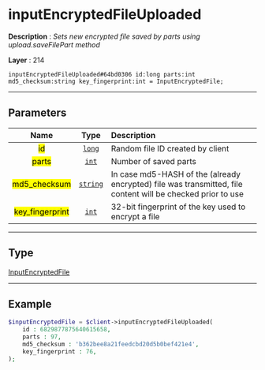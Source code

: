 # inputEncryptedFileUploaded

**Description** : *Sets new encrypted file saved by parts using upload\.saveFilePart method*

**Layer** : 214

```tl
inputEncryptedFileUploaded#64bd0306 id:long parts:int md5_checksum:string key_fingerprint:int = InputEncryptedFile;
```

---

## Parameters

| Name | Type | Description |
| :---: | :---: | :--- |
| <mark>id</mark> | [`long`](type/long) | Random file ID created by client |
| <mark>parts</mark> | [`int`](type/int) | Number of saved parts |
| <mark>md5_checksum</mark> | [`string`](type/string) | In case md5-HASH of the (already encrypted) file was transmitted, file content will be checked prior to use |
| <mark>key_fingerprint</mark> | [`int`](type/int) | 32-bit fingerprint of the key used to encrypt a file |

---

## Type

[InputEncryptedFile](type/InputEncryptedFile)

---

## Example

```php
$inputEncryptedFile = $client->inputEncryptedFileUploaded(
	id : 6829877875640615658,
	parts : 97,
	md5_checksum : 'b362bee8a21feedcbd20d5b0bef421e4',
	key_fingerprint : 76,
);
```